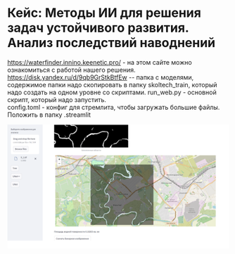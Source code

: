 # Кейс: Методы ИИ для решения задач устойчивого развития. Анализ последствий наводнений

https://waterfinder.innino.keenetic.pro/ - на этом сайте можно ознакомиться с работой нашего решения.
https://disk.yandex.ru/d/9qb9GrStkBtfEw -- папка с моделями, содержимое папки надо скопировать в папку skoltech_train, который надо создать на одном уровне со скриптами.
run_web.py - основной скрипт, который надо запустить.  
config.toml - конфиг для стремлита, чтобы загружать большие файлы.  Положить в папку .streamlit

![screenshot](scrin2.png)
